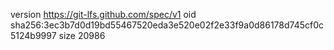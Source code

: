 version https://git-lfs.github.com/spec/v1
oid sha256:3ec3b7d0d19bd55467520eda3e520e02f2e33f9a0d86178d745cf0c5124b9997
size 20986
